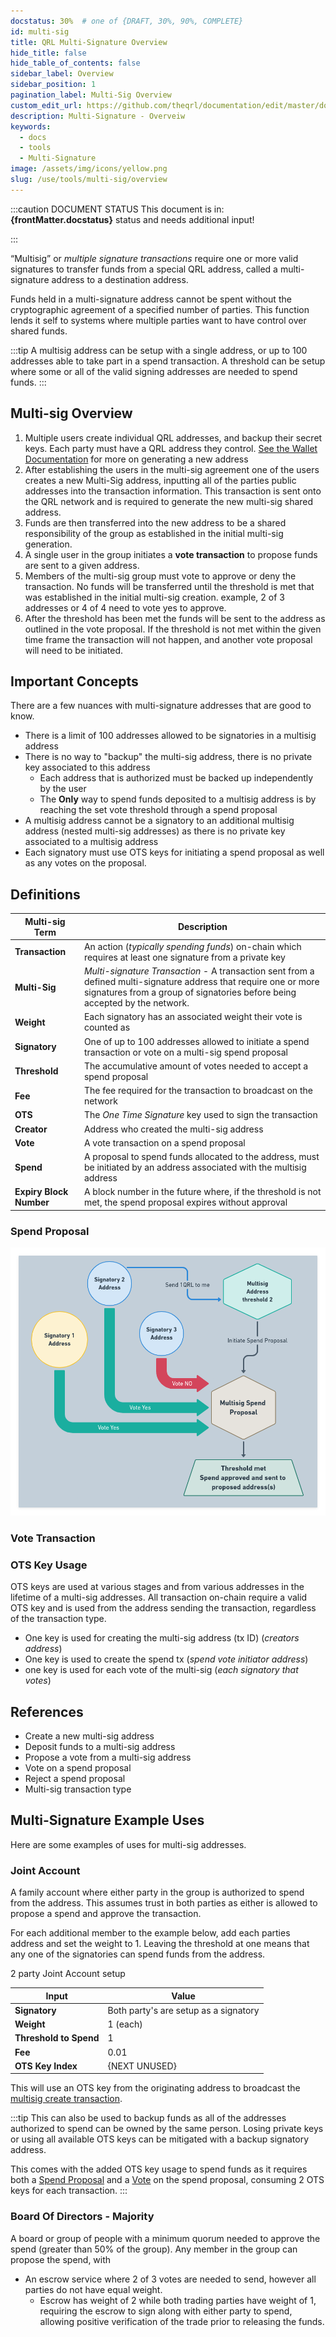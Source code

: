 ```yaml
---
docstatus: 30%  # one of {DRAFT, 30%, 90%, COMPLETE}
id: multi-sig
title: QRL Multi-Signature Overview
hide_title: false
hide_table_of_contents: false
sidebar_label: Overview
sidebar_position: 1
pagination_label: Multi-Sig Overview
custom_edit_url: https://github.com/theqrl/documentation/edit/master/docs/basics/what-is-qrl.md
description: Multi-Signature - Overveiw
keywords:
  - docs
  - tools
  - Multi-Signature
image: /assets/img/icons/yellow.png
slug: /use/tools/multi-sig/overview
---
```


:::caution DOCUMENT STATUS 
<span>This document is in: <b>{frontMatter.docstatus}</b> status and needs additional input!</span>

:::


“Multisig” or *multiple signature transactions* require one or more valid signatures to transfer funds from a special QRL address, called a multi-signature address to a destination address. 

Funds held in a multi-signature address cannot be spent without the cryptographic agreement of a specified number of parties. This function lends it self to systems where multiple parties want to have control over shared funds.


:::tip
A multisig address can be setup with a single address, or up to 100 addresses able to take part in a spend transaction. A threshold can be setup where some or all of the valid signing addresses are needed to spend funds.
:::


## Multi-sig Overview

1. Multiple users create individual QRL addresses, and backup their secret keys. Each party must have a QRL address they control. [See the Wallet Documentation](/use/wallet/overview) for more on generating a new address
2. After establishing the users in the multi-sig agreement one of the users creates a new Multi-Sig address, inputting all of the parties public addresses into the transaction information. This transaction is sent onto the QRL network and is required to generate the new multi-sig shared address.
3. Funds are then transferred into the new address to be a shared responsibility of the group as established in the initial multi-sig generation.
4. A single user in the group initiates a **vote transaction** to propose funds are sent to a given address. 
5. Members of the multi-sig group must vote to approve or deny the transaction. No funds will be transferred until the threshold is met that was established in the initial multi-sig creation. example, 2 of 3 addresses or 4 of 4 need to vote yes to approve.
6. After the threshold has been met the funds will be sent to the address as outlined in the vote proposal. If the threshold is not met within the given time frame the transaction will not happen, and another vote proposal will need to be initiated.



## Important Concepts

There are a few nuances with multi-signature addresses that are good to know.

- There is a limit of 100 addresses allowed to be signatories in a multisig address
- There is no way to "backup" the multi-sig address, there is no private key associated to this address
  - Each address that is authorized must be backed up independently by the user 
  - The **Only** way to spend funds deposited to a multisig address is by reaching the set vote threshold through a spend proposal
- A multisig address cannot be a signatory to an additional multisig address (nested multi-sig addresses) as there is no private key associated to a multisig address
- Each signatory must use OTS keys for initiating a spend proposal as well as any votes on the proposal. 


## Definitions 

| Multi-sig Term | Description |
| ---- | ----------- |
| **Transaction** |   An action (*typically spending funds*) on-chain which requires at least one signature from a private key|
| **Multi-Sig** |  *Multi-signature Transaction* - A transaction sent from a defined multi-signature address that require one or more signatures from a group of signatories before being accepted by the network. |
| **Weight** | Each signatory has an associated weight their vote is counted as  |
| **Signatory** |   One of up to 100 addresses allowed to initiate a spend transaction or vote on a multi-sig spend proposal|
| **Threshold** | The accumulative amount of votes needed to accept a spend proposal |
| **Fee** | The fee required for the transaction to broadcast on the network |
| **OTS** | The *One Time Signature* key used to sign the transaction |
| **Creator** | Address who created the multi-sig address |
| **Vote** | A vote transaction on a spend proposal |
| **Spend** | A proposal to spend funds allocated to the address, must be initiated by an address associated with the multisig address  |
| **Expiry Block Number** | A block number in the future where, if the threshold is not met, the spend proposal expires without approval |



### Spend Proposal
![Spend Multisig Flow](./assets/img/spend-vote.png)


### Vote Transaction


### OTS Key Usage

OTS keys are used at various stages and from various addresses in the lifetime of a multi-sig addresses. All transaction on-chain require a valid OTS key and is used from the address sending the transaction, regardless of the transaction type.

- One key is used for creating the multi-sig address (tx ID) (*creators address*)
- One key is used to create the spend tx (*spend vote initiator address*)
- one key is used for each vote of the multi-sig (*each signatory that votes*)



## References

- Create a new multi-sig address
- Deposit funds to a multi-sig address
- Propose a vote from a multi-sig address
- Vote on a spend proposal
- Reject a spend proposal
- Multi-sig transaction type 



## Multi-Signature Example Uses

Here are some examples of uses for multi-sig addresses.

### Joint Account

A family account where either party in the group is authorized to spend from the address. This assumes trust in both parties as either is allowed to propose a spend and approve the transaction.

For each additional member to the example below, add each parties address and set the weight to 1. Leaving the threshold at one means that any one of the signatories can spend funds from the address.

2 party Joint Account setup

| Input | Value | 
| --- | --- |
|**Signatory** | Both party's are setup as a signatory |
|**Weight** | 1 (each) |
|**Threshold to Spend** | 1 |
|**Fee** | 0.01 |
|**OTS Key Index**| {NEXT UNUSED} |

This will use an OTS key from the originating address to broadcast the [multisig create transaction](#).


:::tip
This can also be used to backup funds as all of the addresses authorized to spend can be owned by the same person. Losing private keys or using all available OTS keys can be mitigated with a backup signatory address. 

This comes with the added OTS key usage to spend funds as it requires both a [Spend Proposal](#) and a [Vote](#) on the spend proposal, consuming 2 OTS keys for each transaction.
:::


### Board Of Directors - Majority 

A board or group of people with a minimum quorum needed to approve the spend (greater than 50% of the group). Any member in the group can propose the spend, with 

- An escrow service where 2 of 3 votes are needed to send, however all parties do not have equal weight.
  - Escrow has weight of 2 while both trading parties have weight of 1, requiring the escrow to sign along with either party to spend, allowing positive verification of the trade prior to releasing the funds.
